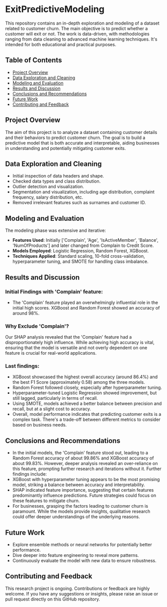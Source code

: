# ExitPredictiveModeling

This repository contains an in-depth exploration and modeling of a dataset related to customer churn. The main objective is to predict whether a customer will exit or not. The work is data-driven, with methodologies ranging from data cleaning to advanced machine learning techniques. It's intended for both educational and practical purposes.

## Table of Contents

- [Project Overview](#project-overview)
- [Data Exploration and Cleaning](#data-exploration-and-cleaning)
- [Modeling and Evaluation](#modeling-and-evaluation)
- [Results and Discussion](#results-and-discussion)
- [Conclusions and Recommendations](#conclusions-and-recommendations)
- [Future Work](#future-work)
- [Contributing and Feedback](#contributing-and-feedback)

## Project Overview

The aim of this project is to analyze a dataset containing customer details and their behaviors to predict customer churn. The goal is to build a predictive model that is both accurate and interpretable, aiding businesses in understanding and potentially mitigating customer exits.

## Data Exploration and Cleaning

- Initial inspection of data headers and shape.
- Checked data types and class distribution.
- Outlier detection and visualization.
- Segmentation and visualization, including age distribution, complaint frequency, salary distribution, etc.
- Removed irrelevant features such as surnames and customer ID.

## Modeling and Evaluation

The modeling phase was extensive and iterative:

- **Features Used**: Initially ['Complain', 'Age', 'IsActiveMember', 'Balance', 'NumOfProducts'] and later changed from Complain to Credit Score.
- **Models Employed**: Logistic Regression, Random Forest, XGBoost.
- **Techniques Applied**: Standard scaling, 10-fold cross-validation, hyperparameter tuning, and SMOTE for handling class imbalance.

## Results and Discussion

### Initial Findings with 'Complain' feature:

- The 'Complain' feature played an overwhelmingly influential role in the initial high scores. XGBoost and Random Forest showed an accuracy of around 98%.

### Why Exclude 'Complain'?

Our SHAP analysis revealed that the 'Complain' feature had a disproportionately high influence. While achieving high accuracy is vital, ensuring that the model is versatile and not overly dependent on one feature is crucial for real-world applications.

### Last findings:

- XGBoost showcased the highest overall accuracy (around 86.4%) and the best F1 Score (approximately 0.58) among the three models.
- Random Forest followed closely, especially after hyperparameter tuning.
- Hyperparameter-tuned Logistic Regression showed improvement, but still lagged, particularly in terms of recall.
- Using SMOTE, models achieved a better balance between precision and recall, but at a slight cost to accuracy.
- Overall, model performance indicates that predicting customer exits is a complex task. There's a trade-off between different metrics to consider based on business needs.

## Conclusions and Recommendations

- In the initial models, the 'Complain' feature stood out, leading to a Random Forest accuracy of about 99.86% and XGBoost accuracy of about 99.83%. However, deeper analysis revealed an over-reliance on this feature, prompting further research and iterations without it. Further findings include:
- XGBoost with hyperparameter tuning appears to be the most promising model, striking a balance between accuracy and interpretability.
- SHAP indicated feature importance, suggesting that certain features predominantly influence predictions. Future strategies could focus on these features to mitigate churn.
- For businesses, grasping the factors leading to customer churn is paramount. While the models provide insights, qualitative research could offer deeper understandings of the underlying reasons.

## Future Work

- Explore ensemble methods or neural networks for potentially better performance.
- Dive deeper into feature engineering to reveal more patterns.
- Continuously evaluate the model with new data to ensure robustness.

## Contributing and Feedback

This research project is ongoing. Contributions or feedback are highly welcome. If you have any suggestions or insights, please raise an issue or pull request directly on this GitHub repository.


